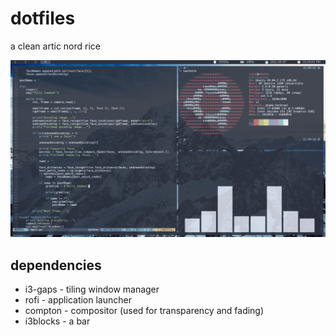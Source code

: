 # dotfiles
a clean artic nord rice

![](rice.png)

## dependencies
* i3-gaps  - tiling window manager
* rofi     - application launcher
* compton  - compositor (used for transparency and fading)
* i3blocks - a bar
